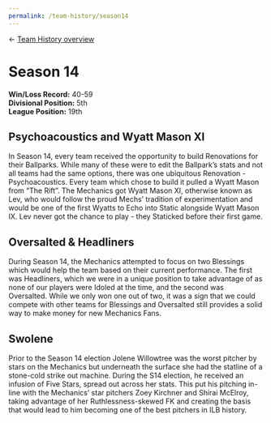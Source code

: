 ```yaml
---
permalink: /team-history/season14
---
```

← [Team History overview](/team-history)

# Season 14
**Win/Loss Record:** 40-59  
**Divisional Position:** 5th  
**League Position:** 19th

## Psychoacoustics and Wyatt Mason XI

In Season 14, every team received the opportunity to build Renovations for their Ballparks. While many of these were to 
edit the Ballpark’s stats and not all teams had the same options, there was one ubiquitous Renovation - Psychoacoustics.
Every team which chose to build it pulled a Wyatt Mason from “The Rift”. The Mechanics got Wyatt Mason XI, otherwise 
known as Lev, who would follow the proud Mechs’ tradition of experimentation and would be one of the first Wyatts to 
Echo into Static alongside Wyatt Mason IX. Lev never got the chance to play - they Staticked before their first game.

## Oversalted & Headliners

During Season 14, the Mechanics attempted to focus on two Blessings which would help the team based on their current 
performance. The first was Headliners, which we were in a unique position to take advantage of as none of our players 
were Idoled at the time, and the second was Oversalted. While we only won one out of two, it was a sign that we could 
compete with other teams for Blessings and Oversalted still provides a solid way to make money for new Mechanics Fans.

## Swolene

Prior to the Season 14 election Jolene Willowtree was the worst pitcher by stars on the Mechanics but underneath the 
surface she had the statline of a stone-cold strike out machine. During the S14 election, he received an infusion of 
Five Stars, spread out across her stats. This put his pitching in-line with the Mechanics’ star pitchers Zoey Kirchner 
and Shirai McElroy, taking advantage of her Ruthlessness-skewed FK and creating the basis that would lead to him 
becoming one of the best pitchers in ILB history.




